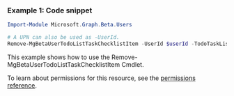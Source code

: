 ### Example 1: Code snippet

```powershell
Import-Module Microsoft.Graph.Beta.Users

# A UPN can also be used as -UserId.
Remove-MgBetaUserTodoListTaskChecklistItem -UserId $userId -TodoTaskListId $todoTaskListId -TodoTaskId $todoTaskId -ChecklistItemId $checklistItemId
```
This example shows how to use the Remove-MgBetaUserTodoListTaskChecklistItem Cmdlet.

To learn about permissions for this resource, see the [permissions reference](/graph/permissions-reference).

